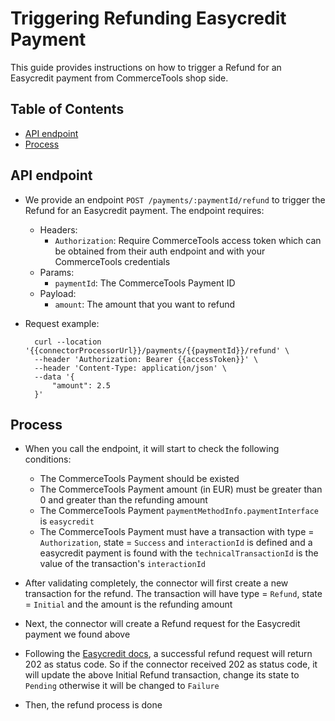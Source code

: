 # Triggering Refunding Easycredit Payment

This guide provides instructions on how to trigger a Refund for an Easycredit payment from CommerceTools shop side.

## Table of Contents

- [API endpoint](#api-endpoint)
- [Process](#process)

## API endpoint

- We provide an endpoint `POST /payments/:paymentId/refund` to trigger the Refund for an Easycredit payment. The endpoint requires:
  - Headers:
    - `Authorization`: Require CommerceTools access token which can be obtained from their auth endpoint and with your CommerceTools credentials
  - Params:
    - `paymentId`: The CommerceTools Payment ID
  - Payload:
    - `amount`: The amount that you want to refund

- Request example:
  ```
    curl --location '{{connectorProcessorUrl}}/payments/{{paymentId}}/refund' \
    --header 'Authorization: Bearer {{accessToken}}' \
    --header 'Content-Type: application/json' \
    --data '{
        "amount": 2.5
    }'
  ```

## Process

- When you call the endpoint, it will start to check the following conditions:
  - The CommerceTools Payment should be existed
  - The CommerceTools Payment amount (in EUR) must be greater than 0 and greater than the refunding amount
  - The CommerceTools Payment `paymentMethodInfo.paymentInterface` is `easycredit`
  - The CommerceTools Payment must have a transaction with type = `Authorization`, state = `Success` and `interactionId` is defined and a easycredit payment is found with the `technicalTransactionId` is the value of the transaction's `interactionId`

- After validating completely, the connector will first create a new transaction for the refund. The transaction will have type = `Refund`, state = `Initial` and the amount is the refunding amount

- Next, the connector will create a Refund request for the Easycredit payment we found above

- Following the [Easycredit docs](https://developer.easycredit-ratenkauf.de/documentation/dokumentation-transaction-api-v3/), a successful refund request will return 202 as status code.
So if the connector received 202 as status code, it will update the above Initial Refund transaction, change its state to `Pending` otherwise it will be changed to `Failure`

- Then, the refund process is done